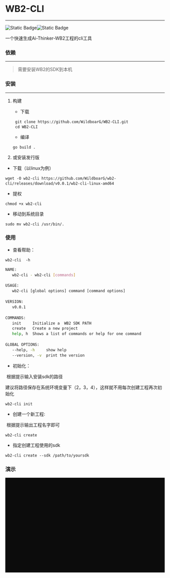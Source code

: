 # WB2-CLI

---



![Static Badge](https://img.shields.io/badge/Ai_Thinker-WB2-red)![Static Badge](https://img.shields.io/badge/WB2-CLI-blue)

一个快速生成Ai-Thinker-WB2工程的cli工具



### 依赖

---

> 需要安装WB2的SDK到本机



### 安装

---

1. 构建

   - 下载

   ```shell
    git clone https://github.com/WildboarG/WB2-CLI.git
    cd WB2-CLI
   ```

   - 编译

   ```
   go build .
   ```

2.  或安装发行版

   - 下载（以linux为例）

   ```shell
   wget -O wb2-cli https://github.com/WildboarG/wb2-cli/releases/download/v0.0.1/wb2-cli-linux-amd64
   ```
   
   - 提权
   
   ```shell
   chmod +x wb2-cli
   ```
   
   - 移动到系统目录
   
   ```shell
   sudo mv wb2-cli /usr/bin/.
   ```
   
   
   
   

### 使用


- 查看帮助：

```SHELL
wb2-cli  -h
```

```sh
NAME:
   wb2-cli - wb2-cli [commands]

USAGE:
   wb2-cli [global options] command [command options]

VERSION:
   v0.0.1

COMMANDS:
   init     Initialize a  WB2 SDK PATH
   create   Create a new project
   help, h  Shows a list of commands or help for one command

GLOBAL OPTIONS:
   --help, -h     show help
   --version, -v  print the version
```



- 初始化：

​	根据提示输入安装sdk的路径

​	建议将路径保存在系统环境变量下（2，3，4），这样就不用每次创建工程再次初始化

```shell
wb2-cli init
```



- 创建一个新工程:

​		根据提示输出工程名字即可

```shell
wb2-cli create
```



- 指定创建工程使用的sdk

```shell
wb2-cli create --sdk /path/to/yoursdk
```



### 演示

![](./img/show.svg)

